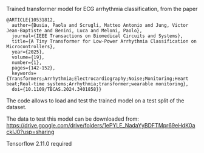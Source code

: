 Trained transformer model for ECG arrhythmia classification, from the paper

```
@ARTICLE{10531812,
  author={Busia, Paola and Scrugli, Matteo Antonio and Jung, Victor Jean-Baptiste and Benini, Luca and Meloni, Paolo},
  journal={IEEE Transactions on Biomedical Circuits and Systems}, 
  title={A Tiny Transformer for Low-Power Arrhythmia Classification on Microcontrollers}, 
  year={2025},
  volume={19},
  number={1},
  pages={142-152},
  keywords={Transformers;Arrhythmia;Electrocardiography;Noise;Monitoring;Heart beat;Real-time systems;Arrhythmia;transformer;wearable monitoring},
  doi={10.1109/TBCAS.2024.3401858}}
```

The code allows to load and test the trained model on a test split of the dataset. 

The data to test this model can be downloaded from: 
https://drive.google.com/drive/folders/1ePYLE_NadaYyBDFTMpr69eHdK0ackIJ0?usp=sharing

Tensorflow 2.11.0 required

